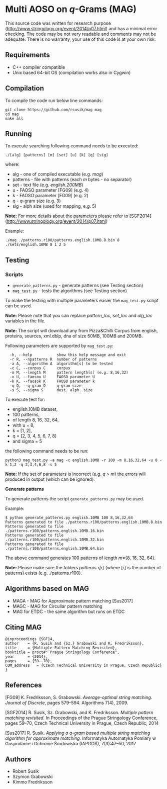 # Multi AOSO on *q*-Grams (MAG)

This source code was written for research purpose (http://www.stringology.org/event/2014/p07.html) and has a minimal error checking. The code may be not very readable and comments may not be adequate. There is no warranty, your use of this code is at your own risk.

## Requirements
* C++ compiler compatible 
* Unix based 64-bit OS (compilation works also in Cygwin)

## Compilation
To compile the code run below line commands:
```shell
git clone https://github.com/rsusik/mag mag
cd mag
make all
```

## Running
To execute searching following command needs to be executed:

```shell 
./[alg] [patterns] [m] [set] [u] [k] [q] [sig]
```

where:
* alg      - one of compiled executable (e.g. *mag*)
* patterns - file with patterns (each *m* bytes - no separator)
* set      - text file (e.g. *english.200MB*)
* u        - FAOSO parameter [FG09] (e.g. 4)
* k        - FAOSO parameter [FG09] (e.g. 2)
* q        - *q*-gram size (e.g. 3)
* sig      - alph size (used for mapping, e.g. 5)

**Note:** For more details about the parameters please refer to [SGF2014] (http://www.stringology.org/event/2014/p07.html)

Example:

```shell
./mag ./patterns.r100/patterns.english.10MB.8.bin 8 ./sets/english.10MB 8 1 2 5
```

## Testing

### Scripts
* `generate_patterns.py` - generate patterns (see Testing section)
* `mag_test.py` - tests the algorithms (see Testing section)


To make the testing with multiple parameters easier the `mag_test.py` script can be used. 

**Note:** Please note that you can replace *pattern_loc*, *set_loc* and *alg_loc* variables in the file.

**Note:** The script will download any from Pizza&Chilli Corpus from english, proteins, sources, xml.dblp, dna of size 50MB, 100MB and 200MB.

Following parameters are supported by `mag_test.py`:
```
  -h, --help           show this help message and exit
  -r R, --npatterns R  number of patterns
  -a A, --algorithm A  algorithm[s] to be tested
  -c C, --corpus C     corpus
  -m M, --length M     pattern length[s] (e.g. 8,16,32)
  -u U, --faosou U     FAOSO parameter U
  -k K, --faosok K     FAOSO parameter k
  -q Q, --q-gram Q     q-gram size
  -s S, --sigma S      dest. alph. size
```

To execute test for:
- english.10MB dataset,
- 100 patterns,
- of length 8, 16, 32, 64,
- with u = 8,
- k = [1, 2],
- q = [2, 3, 4, 5, 6, 7, 8]
- and sigma = 5

the following command needs to be run:

```shell
python3 mag_test.py -a mag -c english.10MB -r 100 -m 8,16,32,64 -u 8 -k 1,2 -q 2,3,4,6,8 -s 5
```

**Note:** If the set of parameters is incorrect (e.g. *q > m*) the errors will produced in output (which can be ignored).

**Generate patterns**

To generate patterns the script `generate_patterns.py` may be used. 

Example:
```shell
$ python generate_patterns.py english.10MB 100 8,16,32,64
Patterns generated to file ./patterns.r100/patterns.english.10MB.8.bin
Patterns generated to file ./patterns.r100/patterns.english.10MB.16.bin
Patterns generated to file ./patterns.r100/patterns.english.10MB.32.bin
Patterns generated to file ./patterns.r100/patterns.english.10MB.64.bin
```

The above command generates 100 patterns of length *m*={8, 16, 32, 64}.

**Note:** Please make sure the folders *patterns.r[r]* (where [r] is the number of patterns) exists (e.g. ./patterns.r100).

## Algorithms based on MAG
* MAGA         - MAG for Approximate pattern matching [Sus2017]
* MAGC         - MAG for Circullar pattern matching
* MAG for ETDC - the same algorithm but runs on ETDC

## Citing MAG
	@inproceedings {SGF14, 
	author    = {R. Susik and {Sz.} Grabowski and K. Fredriksson},
	title     = {Multiple Pattern Matching Revisited},
	booktitle = proct#" Prague Stringology Conference",
	year      = {2014},
	pages     = {59--70},
	COM_address   = {Czech Technical University in Prague, Czech Republic}
	}


## References
[FG09] K. Fredriksson, S. Grabowski.
*Average-optimal string matching. Journal of Discrete*,
pages 579–594. Algorithms 7(4), 2009.

[SGF2014] R. Susik, Sz. Grabowski, and K. Fredriksson.
*Multiple pattern matching revisited.*
In Proceedings of the Prague Stringology Conference, pages 59–70, Czech Technical University in Prague, Czech Republic, 2014

[Sus2017] R. Susik. 
*Applying a q-gram based multiple string matching algorithm for approximate matching.*
Informatyka Automatyka Pomiary w Gospodarce i Ochronie Środowiska (IAPGOŚ), 7(3):47–50, 2017

## Authors
* Robert Susik
* Szymon Grabowski
* Kimmo Fredriksson
